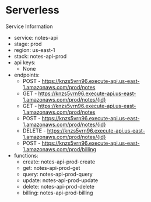 # Serverless

Service Information

- service: notes-api
- stage: prod
- region: us-east-1
- stack: notes-api-prod
- api keys:
  - None
- endpoints:
  - POST - https://knzs5vrn96.execute-api.us-east-1.amazonaws.com/prod/notes
  - GET - https://knzs5vrn96.execute-api.us-east-1.amazonaws.com/prod/notes/{id}
  - GET - https://knzs5vrn96.execute-api.us-east-1.amazonaws.com/prod/notes
  - POST - https://knzs5vrn96.execute-api.us-east-1.amazonaws.com/prod/notes/{id}
  - DELETE - https://knzs5vrn96.execute-api.us-east-1.amazonaws.com/prod/notes/{id}
  - POST - https://knzs5vrn96.execute-api.us-east-1.amazonaws.com/prod/billing
- functions:
  - create: notes-api-prod-create
  - get: notes-api-prod-get
  - query: notes-api-prod-query
  - update: notes-api-prod-update
  - delete: notes-api-prod-delete
  - billing: notes-api-prod-billing
